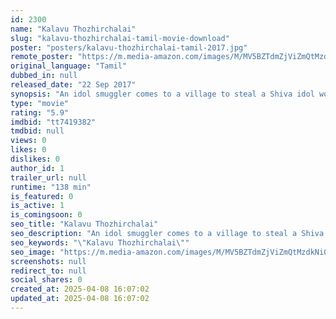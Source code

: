```yaml
---
id: 2300
name: "Kalavu Thozhirchalai"
slug: "kalavu-thozhirchalai-tamil-movie-download"
poster: "posters/kalavu-thozhirchalai-tamil-2017.jpg"
remote_poster: "https://m.media-amazon.com/images/M/MV5BZTdmZjViZmQtMzdkNi00NDk1LWI1YjktOTlkNDBiOWE5MzBkXkEyXkFqcGdeQXVyODIwMDk2Mjg@._V1_SX300.jpg"
original_language: "Tamil"
dubbed_in: null
released_date: "22 Sep 2017"
synopsis: "An idol smuggler comes to a village to steal a Shiva idol worth 600 crores. The story begins with an international criminal (Vamsi Krishna) An idol smuggler comes to a village to steal a Ancient \"Shiva\" idol worth 600 crores.Who I..."
type: "movie"
rating: "5.9"
imdbid: "tt7419382"
tmdbid: null
views: 0
likes: 0
dislikes: 0
author_id: 1
trailer_url: null
runtime: "138 min"
is_featured: 0
is_active: 1
is_comingsoon: 0
seo_title: "Kalavu Thozhirchalai"
seo_description: "An idol smuggler comes to a village to steal a Shiva idol worth 600 crores. The story begins with an international criminal (Vamsi Krishna) An idol smuggler comes to a village to steal a Ancient \"Shiva\" idol worth 600 crores.Who I..."
seo_keywords: "\"Kalavu Thozhirchalai\""
seo_image: "https://m.media-amazon.com/images/M/MV5BZTdmZjViZmQtMzdkNi00NDk1LWI1YjktOTlkNDBiOWE5MzBkXkEyXkFqcGdeQXVyODIwMDk2Mjg@._V1_SX300.jpg"
screenshots: null
redirect_to: null
social_shares: 0
created_at: 2025-04-08 16:07:02
updated_at: 2025-04-08 16:07:02
---
```


